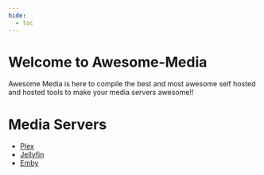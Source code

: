 ```yaml
---
hide:
  - toc
---
```

# Welcome to Awesome-Media

Awesome Media is here to compile the best and most awesome self hosted and hosted tools to make your media servers awesome!!

# Media Servers

* [Plex](https://plex.tv)
* [Jellyfin](https://jellyfin.org)
* [Emby](https://emby.media)
